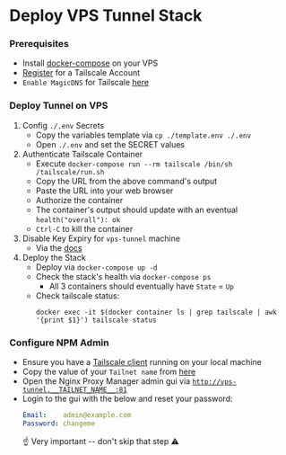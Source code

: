 # Deploy VPS Tunnel Stack


### Prerequisites

* Install [docker-compose](../docker_install.sh) on your VPS
* [Register](https://login.tailscale.com/start) for a Tailscale Account
* `Enable MagicDNS` for Tailscale [here](https://login.tailscale.com/admin/dns)


### Deploy Tunnel on VPS

1) Config `./.env` Secrets
    * Copy the variables template via `cp ./template.env ./.env`
    * Open `./.env` and set the SECRET values
1) Authenticate Tailscale Container
    * Execute `docker-compose run --rm tailscale /bin/sh /tailscale/run.sh`
    * Copy the URL from the above command's output
    * Paste the URL into your web browser
    * Authorize the container
    * The container's output should update with an eventual `health("overall"): ok`
    * `Ctrl-C` to kill the container
1) Disable Key Expiry for `vps-tunnel` machine
    * Via the [docs](https://tailscale.com/kb/1028/key-expiry/#disabling-key-expiry)
1) Deploy the Stack
    * Deploy via `docker-compose up -d`
    * Check the stack's health via `docker-compose ps`
      * All 3 containers should eventually have `State` = `Up`
    * Check tailscale status:
      ```shell
      docker exec -it $(docker container ls | grep tailscale | awk '{print $1}') tailscale status
      ```


### Configure NPM Admin

* Ensure you have a [Tailscale client](https://tailscale.com/download) running on your local machine
* Copy the value of your `Tailnet name` from [here](https://login.tailscale.com/admin/dns)
* Open the Nginx Proxy Manager admin gui via [`http://vps-tunnel.__TAILNET_NAME__:81`](http://vps-tunnel.__TAILNET_NAME__:81)
* Login to the gui with the below and reset your password:
  ```yml
  Email:    admin@example.com
  Password: changeme
  ```
  ☝️ Very important -- don't skip that step ⚠️
